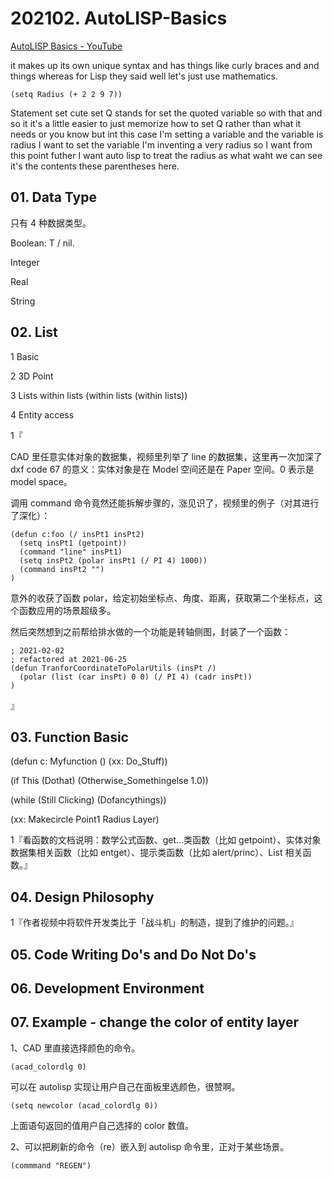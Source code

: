 # 202102. AutoLISP-Basics

[AutoLISP Basics - YouTube](https://www.youtube.com/watch?v=SkHnD9xQTPE)

it makes up its own unique syntax  and has things like curly braces and and things whereas for Lisp they said well let's just use mathematics.

 ```
(setq Radius (+ 2 2 9 7))
 ```
 
 Statement set cute set Q stands for set  the quoted variable so with that and so it it's a little easier to just memorize how to set Q rather than what it needs or you know but int this case I'm setting a variable and the variable is radius I want to set the variable I'm inventing a very radius so I want from this point futher I want auto lisp to treat the radius as what waht we can see it's the contents these parentheses here.
 
## 01. Data Type
 
只有 4 种数据类型。

Boolean: T / nil.

Integer

Real

String

## 02. List

1 Basic

2 3D Point

3 Lists within lists (within lists (within lists))

4 Entity access

1『

CAD 里任意实体对象的数据集，视频里列举了 line 的数据集，这里再一次加深了 dxf code 67 的意义：实体对象是在 Model 空间还是在 Paper 空间。0 表示是 model space。

调用 command 命令竟然还能拆解步骤的，涨见识了，视频里的例子（对其进行了深化）：

```
(defun c:foo (/ insPt1 insPt2) 
  (setq insPt1 (getpoint))
  (command "line" insPt1)
  (setq insPt2 (polar insPt1 (/ PI 4) 1000))
  (command insPt2 "")
)
```

意外的收获了函数 polar，给定初始坐标点、角度、距离，获取第二个坐标点，这个函数应用的场景超级多。

然后突然想到之前帮给排水做的一个功能是转轴侧图，封装了一个函数：

```
; 2021-02-02
; refactored at 2021-06-25
(defun TranforCoordinateToPolarUtils (insPt /)
  (polar (list (car insPt) 0 0) (/ PI 4) (cadr insPt))
)
```

』

## 03. Function Basic

(defun c: Myfunction () (xx: Do_Stuff))

(if This (Dothat) (Otherwise_Somethingelse 1.0))   

(while  (Still Clicking) (Dofancythings))   

(xx: Makecircle Point1 Radius Layer)

1『看函数的文档说明：数学公式函数、get...类函数（比如 getpoint）、实体对象数据集相关函数（比如 entget）、提示类函数（比如 alert/princ）、List 相关函数。』

## 04. Design Philosophy

1『作者视频中将软件开发类比于「战斗机」的制造，提到了维护的问题。』

## 05. Code Writing Do's and Do Not Do's

## 06. Development Environment

## 07. Example - change the color of entity layer

1、CAD 里直接选择颜色的命令。

```
(acad_colordlg 0)
```

可以在 autolisp 实现让用户自己在面板里选颜色，很赞啊。

```
(setq newcolor (acad_colordlg 0))
```

上面语句返回的值用户自己选择的 color 数值。

2、可以把刷新的命令（re）嵌入到 autolisp 命令里，正对于某些场景。

```
(commmand "REGEN")
```